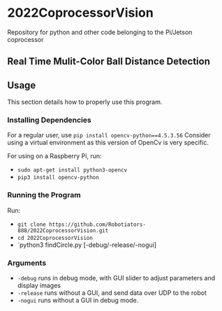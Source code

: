 # 2022CoprocessorVision
Repository for python and other code belonging to the Pi/Jetson coprocessor

## Real Time Mulit-Color Ball Distance Detection



## Usage

This section details how to properly use this program.

### Installing Dependencies

For a regular user, use `pip install opencv-python==4.5.3.56` Consider using a virtual environment as this version of OpenCv is very specific.

For using on a Raspberry Pi, run:
- `sudo apt-get install python3-opencv`
- `pip3 install opencv-python`


### Running the Program

Run:

- `git clone https://github.com/Robotiators-888/2022CoprocessorVision.git`
- `cd 2022CoprocessorVision`
- `python3 findCircle.py [-debug/-release/-nogui]

### Arguments

- `-debug` runs in debug mode, with GUI slider to adjust parameters and display images
- `-release` runs without a GUI, and send data over UDP to the robot
- `-nogui` runs without a GUI in debug mode.

